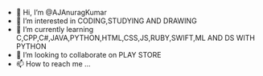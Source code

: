 - 👋 Hi, I’m @AJAnuragKumar
- 👀 I’m interested in CODING,STUDYING AND DRAWING
- 🌱 I’m currently learning C,CPP,C#,JAVA,PYTHON,HTML,CSS,JS,RUBY,SWIFT,ML AND DS WITH PYTHON
- 💞️ I’m looking to collaborate on PLAY STORE
- 📫 How to reach me ...

<!---
AJAnuragKumar/AJAnuragKumar is a ✨ special ✨ repository because its `README.md` (this file) appears on your GitHub profile.
You can click the Preview link to take a look at your changes.
--->
